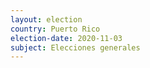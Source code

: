 ```yaml
---
layout: election
country: Puerto Rico
election-date: 2020-11-03
subject: Elecciones generales
---
```

